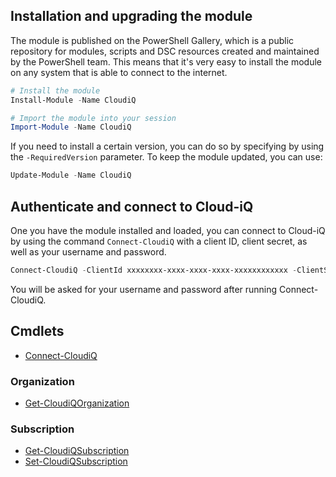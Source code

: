 ## Installation and upgrading the module

The module is published on the PowerShell Gallery, which is a public repository for modules, scripts and DSC resources created and maintained by the PowerShell team. This means that it's very easy to install the module on any system that is able to connect to the internet.

```powershell
# Install the module
Install-Module -Name CloudiQ

# Import the module into your session
Import-Module -Name CloudiQ
```

If you need to install a certain version, you can do so by specifying by using the ```-RequiredVersion``` parameter. To keep the module updated, you can use:

```powershell
Update-Module -Name CloudiQ
```

## Authenticate and connect to Cloud-iQ

One you have the module installed and loaded, you can connect to Cloud-iQ by using the command ```Connect-CloudiQ``` with a client ID, client secret, as well as your username and password.

```powershell
Connect-CloudiQ -ClientId xxxxxxxx-xxxx-xxxx-xxxx-xxxxxxxxxxxx -ClientSecret xxxxxxxx-xxxx-xxxx-xxxx-xxxxxxxxxxxx
```

You will be asked for your username and password after running Connect-CloudiQ.

## Cmdlets

* [Connect-CloudiQ](functions/Connect-CloudiQ.md)

### Organization

* [Get-CloudiQOrganization](functions/Get-CloudiQOrganization.md)

### Subscription

* [Get-CloudiQSubscription](functions/Get-CloudiQSubscription.md)
* [Set-CloudiQSubscription](functions/Set-CloudiQSubscription.md)